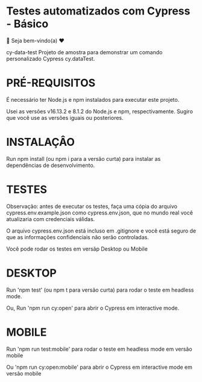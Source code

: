 # Testes automatizados com Cypress - Básico

👋 Seja bem-vindo(a) ❤️

cy-data-test
Projeto de amostra para demonstrar um comando personalizado Cypress cy.dataTest.

# PRÉ-REQUISITOS

É necessário ter Node.js e npm instalados para executar este projeto.

Usei as versões v16.13.2 e 8.1.2 do Node.js e npm, respectivamente. Sugiro que você use as versões iguais ou posteriores.

# INSTALAÇÂO

Run npm install (ou npm i para a versão curta) para instalar as dependências de desenvolvimento.

# TESTES

Observação: antes de executar os testes, faça uma cópia do arquivo cypress.env.example.json como cypress.env.json, que no mundo real você atualizaria com credenciais válidas.

O arquivo cypress.env.json está incluso em .gitignore e você está seguro de que as informações confidenciais não serão controladas.

Você pode rodar os testes em versãp Desktop ou Mobile

# DESKTOP

Run 'npm test' (ou npm t para versão curta) para rodar o teste em headless mode.

Ou, Run 'npm run cy:open' para abrir o Cypress em interactive mode.

# MOBILE

Run 'npm run test:mobile' para rodar o teste em headless mode em versão mobile

Ou 'npm run cy:open:mobile' para abrir o Cypress em interactive mode em versão mobile



